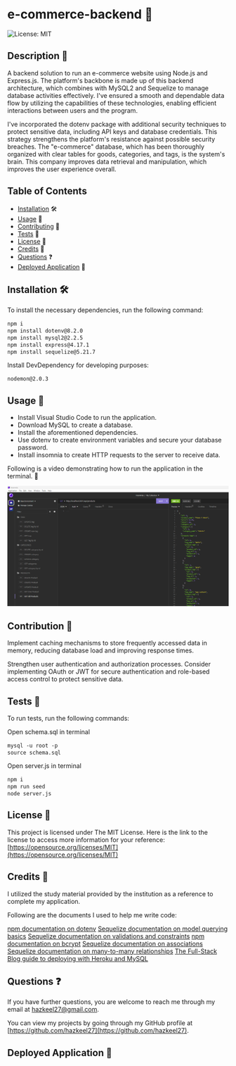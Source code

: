 # e-commerce-backend 📝
![License: MIT](https://img.shields.io/badge/License-MIT-yellow.svg)

## Description 📄

A backend solution to run an e-commerce website using Node.js and Express.js. The platform's backbone is made up of this backend architecture, which combines with MySQL2 and Sequelize to manage database activities effectively. I've ensured a smooth and dependable data flow by utilizing the capabilities of these technologies, enabling efficient interactions between users and the program.

I've incorporated the dotenv package with additional security techniques to protect sensitive data, including API keys and database credentials. This strategy strengthens the platform's resistance against possible security breaches. The "e-commerce" database, which has been thoroughly organized with clear tables for goods, categories, and tags, is the system's brain. This company improves data retrieval and manipulation, which improves the user experience overall.

## Table of Contents

* [Installation](#installation) 🛠️
* [Usage](#usage) 📘
* [Contributing](#contributing) 🤝
* [Tests](#tests) 🧪
* [License](#license) 📜
* [Credits](#credits) 🙏
* [Questions](#questions) ❓
* [Deployed Application](#link) 🚀

## <a name="installation"></a>Installation 🛠️

To install the necessary dependencies, run the following command:

```
npm i
npm install dotenv@8.2.0
npm install mysql2@2.2.5
npm install express@4.17.1
npm install sequelize@5.21.7
```

Install DevDependency for developing purposes:
```
nodemon@2.0.3
```

## <a name="usage"></a>Usage 📘

- Install Visual Studio Code to run the application.
- Download MySQL to create a database.
- Install the aforementioned dependencies.
- Use dotenv to create environment variables and secure your database password.
- Install insomnia to create HTTP requests to the server to receive data.

Following is a video demonstrating how to run the application in the terminal. 🎥

[![Video Demo](./images/e-commerce-backend.png)](https://drive.google.com/file/d/10jUaEcrJ4KpqwvfwwWy5nJIL0gdZeDRT/view)

## <a name="contributing"></a>Contribution 🤝

Implement caching mechanisms to store frequently accessed data in memory, reducing database load and improving response times.

Strengthen user authentication and authorization processes. Consider implementing OAuth or JWT for secure authentication and role-based access control to protect sensitive data.

## <a name="tests"></a>Tests 🧪

To run tests, run the following commands:

Open schema.sql in terminal
```
mysql -u root -p
source schema.sql
```

Open server.js in terminal
```
npm i
npm run seed
node server.js
```

## <a name="license"></a>License 📜

This project is licensed under The MIT License. Here is the link to the license to access more information for your reference: [https://opensource.org/licenses/MIT](https://opensource.org/licenses/MIT)

## <a name="credits"></a>Credits 🙏

I utilized the study material provided by the institution as a reference to complete my application.

Following are the documents I used to help me write code:

[npm documentation on dotenv](https://www.npmjs.com/package/dotenv)
[Sequelize documentation on model querying basics](https://sequelize.org/master/manual/model-querying-basics.html)
[Sequelize documentation on validations and constraints](https://sequelize.org/master/manual/validations-and-constraints.html)
[npm documentation on bcrypt](https://www.npmjs.com/package/bcrypt)
[Sequelize documentation on associations](https://sequelize.org/master/manual/assocs.html)
[Sequelize documentation on many-to-many relationships](https://sequelize.org/master/manual/assocs.html#many-to-many-relationships)
[The Full-Stack Blog guide to deploying with Heroku and MySQL](https://coding-boot-camp.github.io/full-stack/heroku/deploy-with-heroku-and-mysql)


## <a name="questions"></a>Questions ❓

If you have further questions, you are welcome to reach me through my email at hazkeel27@gmail.com.

You can view my projects by going through my GitHub profile at [https://github.com/hazkeel27](https://github.com/hazkeel27).

## <a name="link"></a>Deployed Application 🚀

[]()
